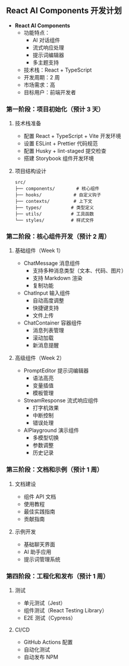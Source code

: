 ## React AI Components 开发计划

- **React AI Components**
  - 功能特点：
    - AI 对话组件
    - 流式响应处理
    - 提示词编辑器
    - 多主题支持
  - 技术栈：React + TypeScript
  - 开发周期：2 周
  - 市场需求：高
  - 目标用户：前端开发者

### 第一阶段：项目初始化（预计 3 天）

1. 技术栈准备

   - 配置 React + TypeScript + Vite 开发环境
   - 设置 ESLint + Prettier 代码规范
   - 配置 Husky + lint-staged 提交检查
   - 搭建 Storybook 组件开发环境

2. 项目结构设计
   ```
   src/
   ├── components/        # 核心组件
   ├── hooks/            # 自定义钩子
   ├── contexts/         # 上下文
   ├── types/           # 类型定义
   ├── utils/           # 工具函数
   └── styles/          # 样式文件
   ```

### 第二阶段：核心组件开发（预计 2 周）

1. 基础组件（Week 1）

   - ChatMessage 消息组件
     - 支持多种消息类型（文本、代码、图片）
     - 支持 Markdown 渲染
     - 复制功能
   - ChatInput 输入组件
     - 自动高度调整
     - 快捷键支持
     - 文件上传
   - ChatContainer 容器组件
     - 消息列表管理
     - 滚动加载
     - 新消息提醒

2. 高级组件（Week 2）
   - PromptEditor 提示词编辑器
     - 语法高亮
     - 变量插值
     - 模板管理
   - StreamResponse 流式响应组件
     - 打字机效果
     - 中断控制
     - 错误处理
   - AIPlayground 演示组件
     - 多模型切换
     - 参数调整
     - 历史记录

### 第三阶段：文档和示例（预计 1 周）

1. 文档建设

   - 组件 API 文档
   - 使用教程
   - 最佳实践指南
   - 贡献指南

2. 示例开发
   - 基础聊天界面
   - AI 助手应用
   - 提示词管理系统

### 第四阶段：工程化和发布（预计 1 周）

1. 测试

   - 单元测试（Jest）
   - 组件测试（React Testing Library）
   - E2E 测试（Cypress）

2. CI/CD
   - GitHub Actions 配置
   - 自动化测试
   - 自动发布 NPM
